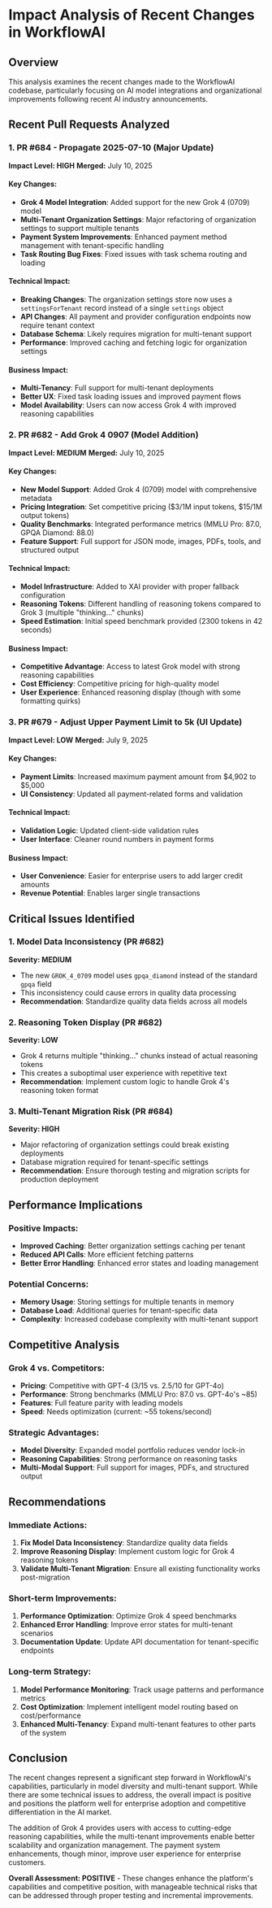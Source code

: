 # Impact Analysis of Recent Changes in WorkflowAI

## Overview
This analysis examines the recent changes made to the WorkflowAI codebase, particularly focusing on AI model integrations and organizational improvements following recent AI industry announcements.

## Recent Pull Requests Analyzed

### 1. PR #684 - Propagate 2025-07-10 (Major Update)
**Impact Level: HIGH**
**Merged:** July 10, 2025

#### Key Changes:
- **Grok 4 Model Integration**: Added support for the new Grok 4 (0709) model
- **Multi-Tenant Organization Settings**: Major refactoring of organization settings to support multiple tenants
- **Payment System Improvements**: Enhanced payment method management with tenant-specific handling
- **Task Routing Bug Fixes**: Fixed issues with task schema routing and loading

#### Technical Impact:
- **Breaking Changes**: The organization settings store now uses a `settingsForTenant` record instead of a single `settings` object
- **API Changes**: All payment and provider configuration endpoints now require tenant context
- **Database Schema**: Likely requires migration for multi-tenant support
- **Performance**: Improved caching and fetching logic for organization settings

#### Business Impact:
- **Multi-Tenancy**: Full support for multi-tenant deployments
- **Better UX**: Fixed task loading issues and improved payment flows
- **Model Availability**: Users can now access Grok 4 with improved reasoning capabilities

### 2. PR #682 - Add Grok 4 0907 (Model Addition)
**Impact Level: MEDIUM**
**Merged:** July 10, 2025

#### Key Changes:
- **New Model Support**: Added Grok 4 (0709) model with comprehensive metadata
- **Pricing Integration**: Set competitive pricing ($3/1M input tokens, $15/1M output tokens)
- **Quality Benchmarks**: Integrated performance metrics (MMLU Pro: 87.0, GPQA Diamond: 88.0)
- **Feature Support**: Full support for JSON mode, images, PDFs, tools, and structured output

#### Technical Impact:
- **Model Infrastructure**: Added to XAI provider with proper fallback configuration
- **Reasoning Tokens**: Different handling of reasoning tokens compared to Grok 3 (multiple "thinking..." chunks)
- **Speed Estimation**: Initial speed benchmark provided (2300 tokens in 42 seconds)

#### Business Impact:
- **Competitive Advantage**: Access to latest Grok model with strong reasoning capabilities
- **Cost Efficiency**: Competitive pricing for high-quality model
- **User Experience**: Enhanced reasoning display (though with some formatting quirks)

### 3. PR #679 - Adjust Upper Payment Limit to 5k (UI Update)
**Impact Level: LOW**
**Merged:** July 9, 2025

#### Key Changes:
- **Payment Limits**: Increased maximum payment amount from $4,902 to $5,000
- **UI Consistency**: Updated all payment-related forms and validation

#### Technical Impact:
- **Validation Logic**: Updated client-side validation rules
- **User Interface**: Cleaner round numbers in payment forms

#### Business Impact:
- **User Convenience**: Easier for enterprise users to add larger credit amounts
- **Revenue Potential**: Enables larger single transactions

## Critical Issues Identified

### 1. Model Data Inconsistency (PR #682)
**Severity: MEDIUM**
- The new `GROK_4_0709` model uses `gpqa_diamond` instead of the standard `gpqa` field
- This inconsistency could cause errors in quality data processing
- **Recommendation**: Standardize quality data fields across all models

### 2. Reasoning Token Display (PR #682)
**Severity: LOW**
- Grok 4 returns multiple "thinking..." chunks instead of actual reasoning tokens
- This creates a suboptimal user experience with repetitive text
- **Recommendation**: Implement custom logic to handle Grok 4's reasoning token format

### 3. Multi-Tenant Migration Risk (PR #684)
**Severity: HIGH**
- Major refactoring of organization settings could break existing deployments
- Database migration required for tenant-specific settings
- **Recommendation**: Ensure thorough testing and migration scripts for production deployment

## Performance Implications

### Positive Impacts:
- **Improved Caching**: Better organization settings caching per tenant
- **Reduced API Calls**: More efficient fetching patterns
- **Better Error Handling**: Enhanced error states and loading management

### Potential Concerns:
- **Memory Usage**: Storing settings for multiple tenants in memory
- **Database Load**: Additional queries for tenant-specific data
- **Complexity**: Increased codebase complexity with multi-tenant support

## Competitive Analysis

### Grok 4 vs. Competitors:
- **Pricing**: Competitive with GPT-4 ($3/$15 vs. $2.5/$10 for GPT-4o)
- **Performance**: Strong benchmarks (MMLU Pro: 87.0 vs. GPT-4o's ~85)
- **Features**: Full feature parity with leading models
- **Speed**: Needs optimization (current: ~55 tokens/second)

### Strategic Advantages:
- **Model Diversity**: Expanded model portfolio reduces vendor lock-in
- **Reasoning Capabilities**: Strong performance on reasoning tasks
- **Multi-Modal Support**: Full support for images, PDFs, and structured output

## Recommendations

### Immediate Actions:
1. **Fix Model Data Inconsistency**: Standardize quality data fields
2. **Improve Reasoning Display**: Implement custom logic for Grok 4 reasoning tokens
3. **Validate Multi-Tenant Migration**: Ensure all existing functionality works post-migration

### Short-term Improvements:
1. **Performance Optimization**: Optimize Grok 4 speed benchmarks
2. **Enhanced Error Handling**: Improve error states for multi-tenant scenarios
3. **Documentation Update**: Update API documentation for tenant-specific endpoints

### Long-term Strategy:
1. **Model Performance Monitoring**: Track usage patterns and performance metrics
2. **Cost Optimization**: Implement intelligent model routing based on cost/performance
3. **Enhanced Multi-Tenancy**: Expand multi-tenant features to other parts of the system

## Conclusion

The recent changes represent a significant step forward in WorkflowAI's capabilities, particularly in model diversity and multi-tenant support. While there are some technical issues to address, the overall impact is positive and positions the platform well for enterprise adoption and competitive differentiation in the AI market.

The addition of Grok 4 provides users with access to cutting-edge reasoning capabilities, while the multi-tenant improvements enable better scalability and organization management. The payment system enhancements, though minor, improve user experience for enterprise customers.

**Overall Assessment: POSITIVE** - These changes enhance the platform's capabilities and competitive position, with manageable technical risks that can be addressed through proper testing and incremental improvements.